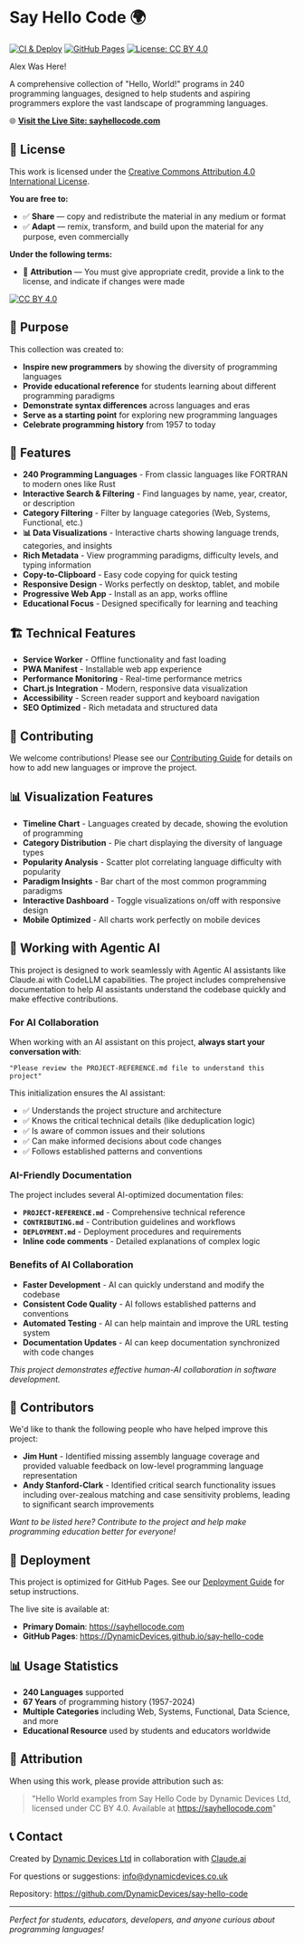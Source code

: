 # Say Hello Code 🌍

[![CI & Deploy](https://github.com/DynamicDevices/say-hello-code/actions/workflows/ci-and-deploy.yml/badge.svg?branch=main)](https://github.com/DynamicDevices/say-hello-code/actions/workflows/ci-and-deploy.yml)
[![GitHub Pages](https://img.shields.io/badge/deployed-GitHub%20Pages-blue?logo=github)](https://sayhellocode.com)
[![License: CC BY 4.0](https://img.shields.io/badge/License-CC%20BY%204.0-lightgrey.svg)](https://creativecommons.org/licenses/by/4.0/)

Alex Was Here!

A comprehensive collection of "Hello, World!" programs in 240 programming languages, designed to help students and aspiring programmers explore the vast landscape of programming languages.

🌐 **[Visit the Live Site: sayhellocode.com](https://sayhellocode.com)**

## 📄 License

This work is licensed under the [Creative Commons Attribution 4.0 International License](https://creativecommons.org/licenses/by/4.0/).

**You are free to:**
- ✅ **Share** — copy and redistribute the material in any medium or format
- ✅ **Adapt** — remix, transform, and build upon the material for any purpose, even commercially

**Under the following terms:**
- 📝 **Attribution** — You must give appropriate credit, provide a link to the license, and indicate if changes were made

[![CC BY 4.0](https://licensebuttons.net/l/by/4.0/88x31.png)](https://creativecommons.org/licenses/by/4.0/)

## 🎯 Purpose

This collection was created to:

- **Inspire new programmers** by showing the diversity of programming languages
- **Provide educational reference** for students learning about different programming paradigms
- **Demonstrate syntax differences** across languages and eras
- **Serve as a starting point** for exploring new programming languages
- **Celebrate programming history** from 1957 to today

## 🚀 Features

- **240 Programming Languages** - From classic languages like FORTRAN to modern ones like Rust
- **Interactive Search & Filtering** - Find languages by name, year, creator, or description
- **Category Filtering** - Filter by language categories (Web, Systems, Functional, etc.)
- **📊 Data Visualizations** - Interactive charts showing language trends, categories, and insights
- **Rich Metadata** - View programming paradigms, difficulty levels, and typing information
- **Copy-to-Clipboard** - Easy code copying for quick testing
- **Responsive Design** - Works perfectly on desktop, tablet, and mobile
- **Progressive Web App** - Install as an app, works offline
- **Educational Focus** - Designed specifically for learning and teaching

## 🏗️ Technical Features

- **Service Worker** - Offline functionality and fast loading
- **PWA Manifest** - Installable web app experience
- **Performance Monitoring** - Real-time performance metrics
- **Chart.js Integration** - Modern, responsive data visualization
- **Accessibility** - Screen reader support and keyboard navigation
- **SEO Optimized** - Rich metadata and structured data

## 🤝 Contributing

We welcome contributions! Please see our [Contributing Guide](CONTRIBUTING.md) for details on how to add new languages or improve the project.

## 📊 Visualization Features

- **Timeline Chart** - Languages created by decade, showing the evolution of programming
- **Category Distribution** - Pie chart displaying the diversity of language types
- **Popularity Analysis** - Scatter plot correlating language difficulty with popularity
- **Paradigm Insights** - Bar chart of the most common programming paradigms
- **Interactive Dashboard** - Toggle visualizations on/off with responsive design
- **Mobile Optimized** - All charts work perfectly on mobile devices

## 🤖 Working with Agentic AI

This project is designed to work seamlessly with Agentic AI assistants like Claude.ai with CodeLLM capabilities. The project includes comprehensive documentation to help AI assistants understand the codebase quickly and make effective contributions.

### For AI Collaboration

When working with an AI assistant on this project, **always start your conversation with**:

```
"Please review the PROJECT-REFERENCE.md file to understand this project"
```

This initialization ensures the AI assistant:
- ✅ Understands the project structure and architecture
- ✅ Knows the critical technical details (like deduplication logic)
- ✅ Is aware of common issues and their solutions
- ✅ Can make informed decisions about code changes
- ✅ Follows established patterns and conventions

### AI-Friendly Documentation

The project includes several AI-optimized documentation files:
- **`PROJECT-REFERENCE.md`** - Comprehensive technical reference
- **`CONTRIBUTING.md`** - Contribution guidelines and workflows
- **`DEPLOYMENT.md`** - Deployment procedures and requirements
- **Inline code comments** - Detailed explanations of complex logic

### Benefits of AI Collaboration

- **Faster Development** - AI can quickly understand and modify the codebase
- **Consistent Code Quality** - AI follows established patterns and conventions
- **Automated Testing** - AI can help maintain and improve the URL testing system
- **Documentation Updates** - AI can keep documentation synchronized with code changes

*This project demonstrates effective human-AI collaboration in software development.*

## 👥 Contributors

We'd like to thank the following people who have helped improve this project:

- **Jim Hunt** - Identified missing assembly language coverage and provided valuable feedback on low-level programming language representation
- **Andy Stanford-Clark** - Identified critical search functionality issues including over-zealous matching and case sensitivity problems, leading to significant search improvements

*Want to be listed here? Contribute to the project and help make programming education better for everyone!*

## 🚀 Deployment

This project is optimized for GitHub Pages. See our [Deployment Guide](DEPLOYMENT.md) for setup instructions.

The live site is available at:
- **Primary Domain**: https://sayhellocode.com
- **GitHub Pages**: https://DynamicDevices.github.io/say-hello-code

## 📊 Usage Statistics

- **240 Languages** supported
- **67 Years** of programming history (1957-2024)
- **Multiple Categories** including Web, Systems, Functional, Data Science, and more
- **Educational Resource** used by students and educators worldwide

## 🙏 Attribution

When using this work, please provide attribution such as:

> "Hello World examples from Say Hello Code by Dynamic Devices Ltd, licensed under CC BY 4.0. Available at https://sayhellocode.com"

## 📞 Contact

Created by [Dynamic Devices Ltd](https://www.dynamicdevices.co.uk) in collaboration with [Claude.ai](https://claude.ai)

For questions or suggestions: [info@dynamicdevices.co.uk](mailto:info@dynamicdevices.co.uk)

Repository: https://github.com/DynamicDevices/say-hello-code

---

*Perfect for students, educators, developers, and anyone curious about programming languages!*